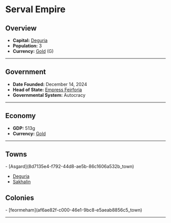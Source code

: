 <!--UNDEDITED FILE, remove this entire line if this file has been edited!-->
# <!--NAME-->Serval Empire<!--NAME-->

## Overview

- **Capital:** <!--CAPITAL_LINK-->[Deguria](fc4472df-ad7a-48d6-a198-bf216cbb8dc9_town)<!--CAPITAL_LINK-->
- **Population:** <!--POPULATION-->3<!--POPULATION-->
- **Currency:** <!--CURRENCY_LINK-->[Gold](Gold_currency)<!--CURRENCY_LINK--> (<!--CURRENCY_ABV-->G<!--CURRENCY_ABV-->)

---

## Government

- **Date Founded:** <!--FOUNDED-->December 14, 2024<!--FOUNDED-->
- **Head of State:** <!--LEADER_TITLE_LINK-->[Empress Feirforia](Feirforia_user)<!--LEADER_TITLE_LINK-->
- **Governmental System:** <!--GOVERNMENT-->Autocracy<!--GOVERNMENT-->

---

## Economy

- **GDP:** <!--GDP-->513g<!--GDP-->
- **Currency:** <!--CURRENCY_LINK-->[Gold](Gold_currency)<!--CURRENCY_LINK-->

---

## Towns

<!--TOWNS-->- [Asgard](8d7135e4-f792-44d8-ae5b-86c1606a532b_town)
- [Deguria](fc4472df-ad7a-48d6-a198-bf216cbb8dc9_town)
- [Sakhalin](ed7e386d-b512-4694-aaae-1ff0f3ad6c66_town)<!--TOWNS-->

## Colonies

<!--COLONIES-->- [feormeham](af6ae82f-c000-46e1-9bc8-e5aeab8856c5_town)<!--COLONIES-->

---